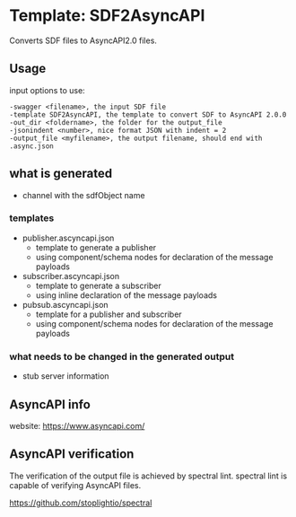 # Template: SDF2AsyncAPI

Converts SDF files to AsyncAPI2.0 files.

## Usage

input options to use:

    -swagger <filename>, the input SDF file
    -template SDF2AsyncAPI, the template to convert SDF to AsyncAPI 2.0.0
    -out_dir <foldername>, the folder for the output_file
    -jsonindent <number>, nice format JSON with indent = 2
    -output_file <myfilename>, the output filename, should end with .async.json

## what is generated

- channel with the sdfObject name

### templates

- publisher.ascyncapi.json
  - template to generate a publisher
  - using component/schema nodes for declaration of the message payloads
- subscriber.ascyncapi.json
  - template to generate a subscriber
  - using inline declaration of the message payloads
- pubsub.ascyncapi.json
  - template for a publisher and subscriber
  - using component/schema nodes for declaration of the message payloads

### what needs to be changed in the generated output

- stub server information

## AsyncAPI info

website: https://www.asyncapi.com/

## AsyncAPI verification

The verification of the output file is achieved by spectral lint.
spectral lint is capable of verifying AsyncAPI files.

https://github.com/stoplightio/spectral
